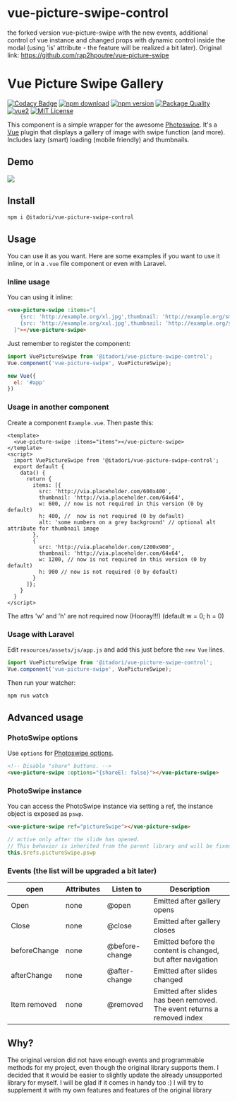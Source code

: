 # vue-picture-swipe-control
the forked version vue-picture-swipe with the new events, additional control of vue instance and changed props with dynamic control inside the modal (using 'is' attribute - the feature will be realized a bit later). Original link: https://github.com/rap2hpoutre/vue-picture-swipe
# Vue Picture Swipe Gallery

[![Codacy Badge](https://api.codacy.com/project/badge/Grade/89b425b076134ff4b8bff5342d1942dc)](https://app.codacy.com/app/rap2hpoutre/vue-picture-swipe?utm_source=github.com&utm_medium=referral&utm_content=rap2hpoutre/vue-picture-swipe&utm_campaign=badger)
[![npm download](https://img.shields.io/npm/dt/vue-picture-swipe.svg)](https://www.npmjs.com/package/vue-picture-swipe)
[![npm version](https://img.shields.io/npm/v/vue-picture-swipe.svg)](https://www.npmjs.com/package/vue-picture-swipe)
[![Package Quality](http://npm.packagequality.com/shield/vue-picture-swipe.svg)](http://packagequality.com/#?package=vue-picture-swipe)
[![vue2](https://img.shields.io/badge/vue-2.x-brightgreen.svg)](https://vuejs.org/)
[![MIT License](https://img.shields.io/github/license/rap2hpoutre/vue-picture-swipe.svg)](https://github.com/rap2hpoutre/vue-picture-swipe/blob/master/LICENSE)

This component is a simple wrapper for the awesome [Photoswipe](http://photoswipe.com/).
It's a [Vue](https://vuejs.org/) plugin that displays a gallery of image with swipe function (and more).
Includes lazy (smart) loading (mobile friendly) and thumbnails.


## Demo

<img src="https://media.giphy.com/media/F0scu9nmMJQIoJLXdF/giphy.gif">

## Install

```bash
npm i @itadori/vue-picture-swipe-control
```

## Usage

You can use it as you want. Here are some examples if you want to use it inline, or in a `.vue` file component or even with Laravel.

### Inline usage

You can using it inline:

```html
<vue-picture-swipe :items="[
    {src: 'http://example.org/xl.jpg',thumbnail: 'http://example.org/sm1.jpg',w: 600,h: 400, title: 'Will be used for caption'},
    {src: 'http://example.org/xxl.jpg',thumbnail: 'http://example.org/sm2.jpg',w: 1200,h: 900}
  ]"></vue-picture-swipe>
```

Just remember to register the component:

```javascript
import VuePictureSwipe from '@itadori/vue-picture-swipe-control';
Vue.component('vue-picture-swipe', VuePictureSwipe);

new Vue({
  el: '#app'
})
```

### Usage in another component

Create a component `Example.vue`. Then paste this:


```vue
<template>
  <vue-picture-swipe :items="items"></vue-picture-swipe>
</template>
<script>
  import VuePictureSwipe from '@itadori/vue-picture-swipe-control';
  export default {
    data() {
      return {
        items: [{
          src: 'http://via.placeholder.com/600x400',
          thumbnail: 'http://via.placeholder.com/64x64',
          w: 600, // now is not required in this version (0 by default)
          h: 400, //  now is not required (0 by default)
          alt: 'some numbers on a grey background' // optional alt attribute for thumbnail image
        },
        {
          src: 'http://via.placeholder.com/1200x900',
          thumbnail: 'http://via.placeholder.com/64x64',
          w: 1200, // now is not required in this version (0 by default)
          h: 900 // now is not required (0 by default)
        }
      ]};
    }
  }
</script>
```
The attrs 'w' and 'h' are not required now (Hooray!!!) (default w = 0; h = 0)
### Usage with Laravel

Edit `resources/assets/js/app.js` and add this just before the `new Vue` lines.

```javascript
import VuePictureSwipe from '@itadori/vue-picture-swipe-control';
Vue.component('vue-picture-swipe', VuePictureSwipe);
```

Then run your watcher:

```sh
npm run watch
```

## Advanced usage

### PhotoSwipe options

Use `options` for [Photoswipe options](http://photoswipe.com/documentation/options.html).

```html
<!-- Disable "share" buttons. -->
<vue-picture-swipe :options="{shareEl: false}"></vue-picture-swipe>
```

### PhotoSwipe instance

You can access the PhotoSwipe instance via setting a ref, the instance object is exposed as `pswp`.

```html
<vue-picture-swipe ref="pictureSwipe"></vue-picture-swipe>
```
```js
// active only after the slide has opened. 
// This behavior is inherited from the parent library and will be fixed a little later
this.$refs.pictureSwipe.pswp  
```

### Events (the list will be upgraded a bit later)

| open           | Attributes    | Listen to       | Description |
| ---            | ---     | ---           | ---         |
| Open           | none  | @open        | Emitted after gallery opens |
| Close  | none  | @close | Emitted after gallery closes |
| beforeChange | none | @before-change | Emitted before the content is changed, but after navigation|
| afterChange | none | @after-change | Emitted after slides changed |
| Item removed | none | @removed | Emitted after slides has been removed. The event returns a removed index |


## Why?

The original version did not have enough events and programmable methods for my project, even though the original library supports them. I decided that it would be easier to slightly update the already unsupported library for myself. I will be glad if it comes in handy too :) I will try to supplement it with my own features and features of the original library
